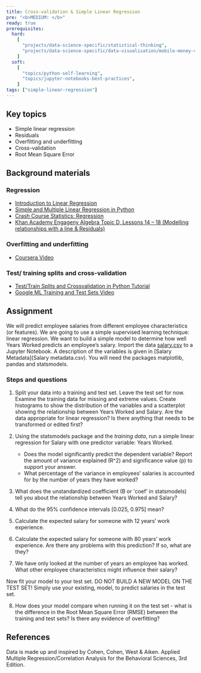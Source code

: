```yaml
---
title: Cross-validation & Simple Linear Regression
pre: "<b>MEDIUM: </b>"
ready: true
prerequisites:
  hard: 
    [
	  "projects/data-science-specific/statistical-thinking",
	  "projects/data-science-specific/data-visualisation/mobile-money-viz",
    ]
  soft:
    [
	  "topics/python-self-learning",
	  "topics/jupyter-notebooks-best-practices",
    ]
tags: ["simple-linear-regression"]
---
```


## Key topics
- Simple linear regression
- Residuals
- Overfitting and underfitting
- Cross-validation
- Root Mean Square Error

## Background materials
### Regression
- [Introduction to Linear Regression](https://github.com/justmarkham/DAT4/blob/master/notebooks/08_linear_regression.ipynb)
- [Simple and Multiple Linear Regression in Python](https://towardsdatascience.com/simple-and-multiple-linear-regression-in-python-c928425168f9)
- [Crash Course Statistics: Regression](https://youtu.be/WWqE7YHR4Jc)
- [Khan Academy Engageny Algebra Topic D, Lessons 14 – 18 (Modelling relationships with a line & Residuals)](https://www.khanacademy.org/math/engageny-alg-1/alg1-2/alg1-2d-modeling-relationships-line/v/fitting-a-line-to-data)

### Overfitting and underfitting
- [Coursera  Video](https://www.coursera.org/lecture/python-machine-learning/overfitting-and-underfitting-fVStr)

### Test/ training splits and cross-validation
- [Test/Train Splits and Crossvalidation in Python Tutorial](https://towardsdatascience.com/train-test-split-and-cross-validation-in-python-80b61beca4b6)
- [Google ML Training and Test Sets Video](https://developers.google.com/machine-learning/crash-course/training-and-test-sets/video-lecture)


## Assignment

We will predict employee salaries from different employee characteristics (or features).
We are going to use a simple supervised learning technique: linear regression. We want to build a simple model to determine how well Years Worked predicts an employee’s salary.
Import the data [salary.csv](salary.csv) to a Jupyter Notebook. A description of the variables is given in [Salary Metadata](Salary metadata.csv). You will need the packages matplotlib, pandas and statsmodels.

### Steps and questions
1. Split your data into a training and test set. Leave the test set for now. Examine the training data for missing and extreme values. Create histograms to show the distribution of the variables and a scatterplot showing the relationship between Years Worked and Salary. Are the data appropriate for linear regression? Is there anything that needs to be transformed or edited first?

2.	Using the statsmodels package and the *training data*, run a simple linear regression for Salary with one predictor variable: Years Worked.
	  * Does the model significantly predict the dependent variable? Report the amount of variance explained (R^2) and significance value (p) to support your answer.
	  * What percentage of the variance in employees’ salaries is accounted for by the number of years they have worked?
3. What does the unstandardized coefficient (B or 'coef' in statsmodels) tell you about the relationship between Years Worked and Salary?
4. What do the 95% confidence intervals [0.025, 0.975] mean?
5.	Calculate the expected salary for someone with 12 years’ work experience.
6.	Calculate the expected salary for someone with 80 years’ work experience. Are there any problems with this prediction? If so, what are they?
7.	We have only looked at the number of years an employee has worked. What other employee characteristics might influence their salary?

Now fit your model to your test set. DO NOT BUILD A NEW MODEL ON THE TEST SET! Simply use your existing, model, to predict salaries in the test set.

8. How does your model compare when running it on the test set - what is the difference in the Root Mean Square Error (RMSE) between the training and test sets? Is there any evidence of overfitting?

## References

Data is made up and inspired by Cohen, Cohen, West & Aiken. Applied Multiple Regression/Correlation Analysis for the Behavioral Sciences, 3rd Edition.
